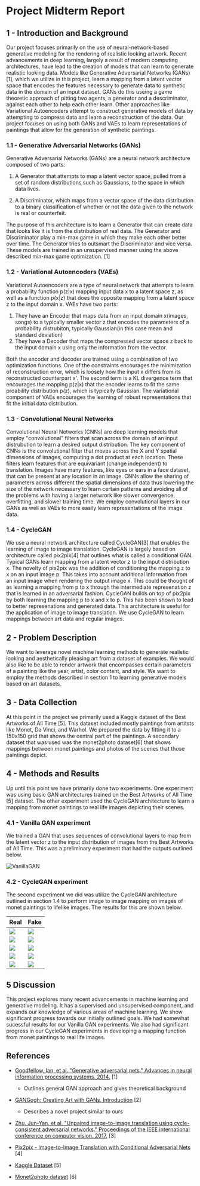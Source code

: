 # Project Midterm Report

## 1 - Introduction and Background

Our project focuses primarily on the use of neural-network-based generative modeling for the rendering of realistic looking artwork. Recent advancements in deep learning, largely a result of modern computing architectures, have lead to the creation of models that can learn to generate realistic looking data. Models like Generative Adversarial Networks (GANs)[1], which we utilize in this project, learn a mapping from a latent vector space that encodes the features necessary to generate data to synthetic data in the domain of an input dataset. GANs do this useing a game theoretic approach of pitting two agents, a generator and a descriminator, against each other to help each other learn. Other approaches like Variational Autoencoders attempt to construct generative models of data by attempting to compress data and learn a reconstruction of the data. Our project focuses on using both GANs and VAEs to learn representations of paintings that allow for the generation of synthetic paintings. 

### 1.1 - Generative Adversarial Networks (GANs)

Generative Adversarial Networks (GANs) are a neural network architecture composed of two parts:

1. A Generator that attempts to map a latent vector space, pulled from a set of random distributions such as Gaussians, to the space in which data lives.

2. A Discriminator, which maps from a vector space of the data distribution to a binary classification of whether or not the data given to the network is real or counterfeit.

The purpose of this architecture is to learn a Generator that can create data that looks like it is from the distribution of real data. The Generator and Discriminator play a min-max game in which they make each other better over time. The Generator tries to outsmart the Discriminator and vice versa. These models are trained in an unsupervised manner using the above described min-max game optimization. [1] 

### 1.2 - Variational Autoencoders (VAEs)

Variational Autoencoders are a type of neural network that attempts to learn a probability function p(z&#124;x) mapping input data x to a latent space z, as well as a function p(x&#124;z) that does the opposite mapping from a latent space z to the input domain x. VAEs have two parts:

1. They have an Encoder that maps data from an input domain x(images, songs) to a typically smaller vector z that encodes the parameters of a probability distrubiton, typically Gaussian(in this case mean and standard deviation) 
2. They have a Decoder that maps the compressed vector space z back to the input domain x using only the information from the vector.

Both the encoder and decoder are trained using a combination of two optimization functions. One of the constraints encourages the minimization of reconstruction error, which is loosely how the input x differs from its reconstructed counterpart x'. The second term is a KL divergence term that encourages the mapping p(z&#124;x) that the encoder learns to fit the same proability distribution p(z), which is typically Gaussian. The variational component of VAEs encourages the learning of robust representations that fit the initial data distribution. 

### 1.3 - Convolutional Neural Networks

Convolutional Neural Networks (CNNs) are deep learning models that employ "convolutional" filters that scan across the domain of an input distrubution to learn a desired output distribution. The key component of CNNs is the convolutional filter that moves across the X and Y spatial dimensions of images, computing a dot product at each location. These filters learn features that are equivariant (change independent) to translation. Images have many features, like eyes or ears in a face dataset, that can be present at any location in an image. CNNs allow the sharing of parameters across different the spatial dimensions of data thus lowering the size of the network necessary to learn certain patterns and avoiding all of the problems with having a larger netwrork like slower convergence, overfitting, and slower training time. We employ convolutional layers in our GANs as well as VAEs to more easily learn representations of the image data. 

### 1.4 - CycleGAN

We use a neural network architecture called CycleGAN[3] that enables the learning of image to image translation. CycleGAN is largely based on architecture called pix2pix[4] that outlines what is called a conditional GAN. Typical GANs learn mapping from a latent vector z to the input distribution x. The novelty of pix2pix was the addition of conditioning the mapping z to x on an input image p. This takes into account additional information from an input image when rendering the output image x. This could be thought of as learning a mapping from p to x through the intermediate represenation z that is learned in an adversarial fashion. CycleGAN builds on top of pix2pix by both learning the mapping p to x and x to p. This has been shown to lead to better represenations and generated data. This architecture is useful for the application of image to image translation. We use CycleGAN to learn mappings between art data and regular images.

## 2 - Problem Description

We want to leverage novel machine learning methods to generate realistic looking and aesthetically pleasing art from a dataset of examples. We would also like to be able to render artwork that encompasses certain parameters of a painting like the year, artist, color content, and style. We want to employ the methods described in section 1 to learning generative models based on art datasets. 

## 3 - Data Collection

At this point in the project we primarily used a Kaggle dataset of the Best Artworks of All Time [5]. This dataset included mostly paintings from artitsts like Monet, Da Vinci, and Warhol. We prepared the data by fitting it to a 150x150 grid that shows the central part of the paintings. A secondary dataset that was used was the monet2photo dataset[6] that shows mappings between monet paintings and photos of the scenes that those paintings depict. 

## 4 - Methods and Results

Up until this point we have primarily done two experiments. One experiment was using basic GAN architectures trained on the Best Artworks of All Time [5] dataset. The other experiment used the CycleGAN architecture to learn a mapping from monet paintings to real life images depicting their scenes. 

### 4.1 - Vanilla GAN experiment

We trained a GAN that uses sequences of convolutional layers to map from the latent vector z to the input distribution of images from the Best Artworks of All Time. This was a preliminary experiment that had the outputs outlined below. 

![VanillaGAN](img/VanillaGANOutput.png)

### 4.2 - CycleGAN experiment

The second experiment we did was utilize the CycleGAN architecture outlined in section 1.4 to perform image to image mapping on images of monet paintings to lifelike images. The results for this are shown below. 

Real                    | Fake
----------------------- | ------------------------
![](img/00010_real.png) | ![](img/00010_fake.png)
![](img/00020_real.png) | ![](img/00020_fake.png)
![](img/00030_real.png) | ![](img/00030_fake.png)
![](img/00040_real.png) | ![](img/00040_fake.png)
![](img/00050_real.png) | ![](img/00050_fake.png)

## 5 Discussion

This project explores many recent advancements in machine learning and generative modeling. It has a supervised and unsupervised component, and expands our knowledge of various areas of machine learning. We show significant progress towards our initially outlined goals. We had somewhat sucessful results for our Vanilla GAN experiments. We also had significant progress in our CycleGAN experiments in developing a mapping function from monet paintings to real life images. 


## References

- [Goodfellow, Ian, et al. "Generative adversarial nets." Advances in neural information processing systems. 2014.](https://papers.nips.cc/paper/5423-generative-adversarial-nets.pdf) [1]
    - Outlines general GAN approach and gives theoretical background

- [GANGogh: Creating Art with GANs. Introduction](https://towardsdatascience.com/gangogh-creating-art-with-gans-8d087d8f74a1) [2]
    - Describes a novel project similar to ours

- [Zhu, Jun-Yan, et al. "Unpaired image-to-image translation using cycle-consistent adversarial networks." Proceedings of the IEEE international conference on computer vision. 2017.](https://arxiv.org/abs/1703.10593) [3]

- [Pix2pix - Image-to-Image Translation with Conditional Adversarial Nets](https://phillipi.github.io/pix2pix/) [4]

- [Kaggle Dataset](https://www.kaggle.com/ikarus777/best-artworks-of-all-time) [5]

- [Monet2photo dataset](https://www.kaggle.com/balraj98/monet2photo) [6]